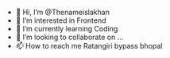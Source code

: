- 👋 Hi, I’m @Thenameislakhan
- 👀 I’m interested in Frontend 
- 🌱 I’m currently learning Coding 
- 💞️ I’m looking to collaborate on ...
- 📫 How to reach me Ratangiri bypass bhopal 

<!---
Thenameislakhan/Thenameislakhan is a ✨ special ✨ repository because its `README.md` (this file) appears on your GitHub profile.
You can click the Preview link to take a look at your changes.
--->
